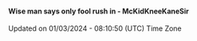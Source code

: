 #### Wise man says only fool rush in - McKidKneeKaneSir
Updated on 01/03/2024 - 08:10:50 (UTC) Time Zone
